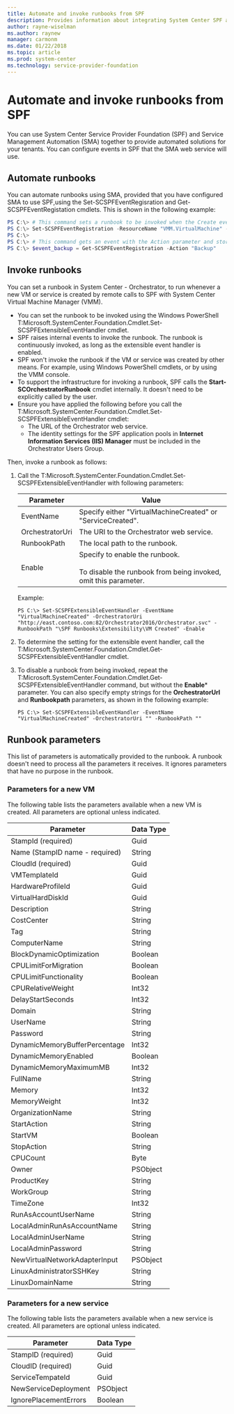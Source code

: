 ```yaml
---
title: Automate and invoke runbooks from SPF
description: Provides information about integrating System Center SPF and SMA.
author: rayne-wiselman
ms.author: raynew
manager: carmonm
ms.date: 01/22/2018
ms.topic: article
ms.prod: system-center
ms.technology: service-provider-foundation
---
```


# Automate and invoke runbooks from SPF


You can use System Center Service Provider Foundation (SPF) and Service Management Automation (SMA) together to provide automated solutions for your tenants. You can configure events in SPF that the SMA web service will use.


## Automate runbooks

You can automate runbooks using SMA, provided that you have configured SMA to use SPF,using the Set\-SCSPFEventRegisration and Get\-SCSPFEventRegistation cmdlets. This is shown in the following example:  

```powershell  
PS C:\> # This command sets a runbook to be invoked when the Create event for a new virtual machine is raised.  
PS C:\> Set-SCSPFEventRegistration -ResourceName "VMM.VirtualMachine" - ActionName "Create" -RunbookName "Invoke-SampleCmdlet"  
PS C:\>   
PS C:\> # This command gets an event with the Action parameter and stores it in the $event_backup variable.  
PS C:\> $event_backup = Get-SCSPFEventRegistration -Action "Backup"  

```  

## Invoke runbooks


You can set a runbook in System Center - Orchestrator, to run whenever a new VM or service is created by remote calls to SPF with System Center Virtual Machine Manager (VMM).

- You can set the runbook to be invoked using the Windows PowerShell T:Microsoft.SystemCenter.Foundation.Cmdlet.Set\-SCSPFExtensibleEventHandler  cmdlet.
- SPF raises internal events to invoke the runbook. The runbook is continuously invoked, as long as the extensible event handler is enabled.
- SPF won't invoke the runbook if the VM or service was created by other means. For example, using Windows PowerShell cmdlets, or by using the VMM console.
- To support the infrastructure for invoking a runbook, SPF calls the **Start-SCOrchestratorRunbook** cmdlet internally. It doesn't need to be explicitly called by the user.
- Ensure you have applied the following before you call the T:Microsoft.SystemCenter.Foundation.Cmdlet.Set\-SCSPFExtensibleEventHandler cmdlet:
    - The URL of the Orchestrator web service.
    - The identity settings for the SPF application pools in **Internet Information Services \(IIS\) Manager** must be included in the Orchestrator Users Group.  

Then, invoke a runbook as follows:

1. Call the T:Microsoft.SystemCenter.Foundation.Cmdlet.Set\-SCSPFExtensibleEventHandler with following parameters:  

    |Parameter|Value|  
    |-------------|---------|  
    |EventName|Specify either "VirtualMachineCreated" or "ServiceCreated".|  
    |OrchestratorUri|The URI to the Orchestrator   web service.|  
    |RunbookPath|The local path to the runbook.|  
    |Enable|Specify to enable the runbook.<br /><br />To disable the runbook from being invoked, omit this parameter.|  

    Example:  

    ```  
    PS C:\> Set-SCSPFExtensibleEventHandler -EventName "VirtualMachineCreated" -OrchestratorUri "http://east.contoso.com:82/Orchestrator2016/Orchestrator.svc" -RunbookPath "\SPF Runbooks\Extensibility\VM Created" -Enable  
    ```  

2. To determine the setting for the extensible event handler, call the T:Microsoft.SystemCenter.Foundation.Cmdlet.Get\-SCSPFExtensibleEventHandler cmdlet.  
3. To disable a runbook from being invoked, repeat the T:Microsoft.SystemCenter.Foundation.Cmdlet.Get\-SCSPFExtensibleEventHandler command, but without the **Enable*** parameter. You can also specify empty strings for the **OrchestratorUrl** and **Runbookpath** parameters, as shown in the following example:  

    ```  
    PS C:\> Set-SCSPFExtensibleEventHandler -EventName "VirtualMachineCreated" -OrchestratorUri "" -RunbookPath ""  
    ```  
## Runbook parameters

This list of parameters is automatically provided to the runbook. A runbook doesn't need to process all the parameters it receives. It ignores parameters that have no purpose in the runbook.  

### Parameters for a new VM  

The following table lists the parameters available when a new VM is created. All parameters are optional unless indicated.  

|Parameter|Data Type|  
|-------------|-------------|  
|StampId \(required\)|Guid|  
|Name \(StampID name - required\)|String|  
|CloudId \(required\)|Guid|  
|VMTemplateId|Guid|  
|HardwareProfileId|Guid|  
|VirtualHardDiskId|Guid|  
|Description|String|  
|CostCenter|String|  
|Tag|String|  
|ComputerName|String|  
|BlockDynamicOptimization|Boolean|  
|CPULimitForMigration|Boolean|  
|CPULimitFunctionality|Boolean|  
|CPURelativeWeight|Int32|  
|DelayStartSeconds|Int32|  
|Domain|String|  
|UserName|String|  
|Password|String|  
|DynamicMemoryBufferPercentage|Int32|  
|DynamicMemoryEnabled|Boolean|  
|DynamicMemoryMaximumMB|Int32|  
|FullName|String|  
|Memory|Int32|  
|MemoryWeight|Int32|  
|OrganizationName|String|  
|StartAction|String|  
|StartVM|Boolean|  
|StopAction|String|  
|CPUCount|Byte|  
|Owner|PSObject|  
|ProductKey|String|  
|WorkGroup|String|  
|TimeZone|Int32|  
|RunAsAccountUserName|String|  
|LocalAdminRunAsAccountName|String|  
|LocalAdminUserName|String|  
|LocalAdminPassword|String|  
|NewVirtualNetworkAdapterInput|PSObject|  
|LinuxAdministratorSSHKey|String|  
|LinuxDomainName|String|  

### Parameters for a new service  
The following table lists the parameters available when a new service is created. All parameters are optional unless indicated.  

|Parameter|Data Type|  
|-------------|-------------|  
|StampID \(required\)|Guid|  
|CloudID \(required\)|Guid|  
|ServiceTempateId|Guid|  
|NewServiceDeployment|PSObject|  
|IgnorePlacementErrors|Boolean|  
